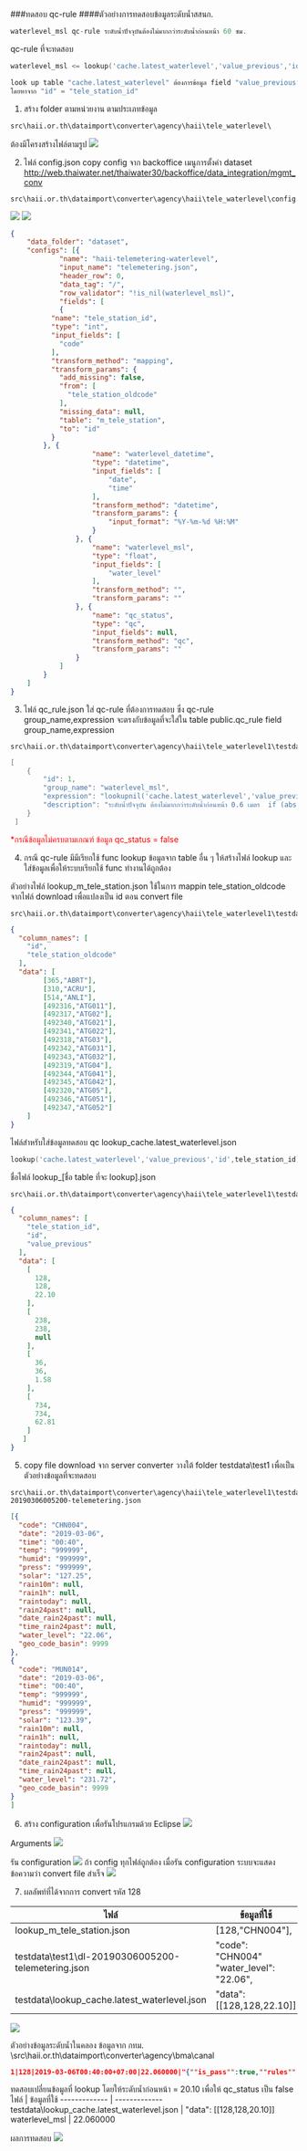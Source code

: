 <!---
author Thitiorn Meeprasert (thitiporn@haii.or.th)
-->
###ทดสอบ qc-rule
####ตัวอย่างการทดสอบข้อมูลระดับน้ำสสนก.
```go
waterlevel_msl qc-rule ระดับน้ำปัจจุบันต้องไม่มากกว่าระดับน้ำก่อนหน้า 60 ซม.
```
qc-rule ที่จะทดสอบ
```go
waterlevel_msl <= lookup('cache.latest_waterlevel','value_previous','id',tele_station_id) + 0.6

look up table "cache.latest_waterlevel" ต้องการข้อมูล field "value_previous"
โดยหาจาก "id" = "tele_station_id"
```

1. สร้าง folder ตามหน่วยงาน ตามประเภทข้อมูล  
```
src\haii.or.th\dataimport\converter\agency\haii\tele_waterlevel\

```
ต้องมีโครงสร้างไฟล์ตามรูป
![](assets/markdown-img-paste-20190306141228408.png)

2. ไฟล์ config.json copy config จาก backoffice เมนูการตั้งค่า dataset http://web.thaiwater.net/thaiwater30/backoffice/data_integration/mgmt_conv
```
src\haii.or.th\dataimport\converter\agency\haii\tele_waterlevel\config.json
```
![](assets/markdown-img-paste-2019030614154818.png)
![](assets/markdown-img-paste-20190306141700417.png)

```json
{
	"data_folder": "dataset",
	"configs": [{
			"name": "haii-telemetering-waterlevel",
			"input_name": "telemetering.json",
			"header_row": 0,
			"data_tag": "/",
			"row_validator": "!is_nil(waterlevel_msl)",
			"fields": [
			{
          "name": "tele_station_id",
          "type": "int",
          "input_fields": [
            "code"
          ],
          "transform_method": "mapping",
          "transform_params": {
            "add_missing": false,
            "from": [
              "tele_station_oldcode"
            ],
            "missing_data": null,
            "table": "m_tele_station",
            "to": "id"
          }
        }, {
					"name": "waterlevel_datetime",
					"type": "datetime",
					"input_fields": [
						"date",
						"time"
					],
					"transform_method": "datetime",
					"transform_params": {
						"input_format": "%Y-%m-%d %H:%M"
					}
				}, {
					"name": "waterlevel_msl",
					"type": "float",
					"input_fields": [
						"water_level"
					],
					"transform_method": "",
					"transform_params": ""
				}, {
					"name": "qc_status",
					"type": "qc",
					"input_fields": null,
					"transform_method": "qc",
					"transform_params": ""
				}
			]
		}
	]
}
```

3. ไฟล์ qc_rule.json ใส่ qc-rule ที่ต้องการทดสอบ ซึ่ง qc-rule group_name,expression จะตรงกับข้อมูลที่จะใส่ใน table public.qc_rule field group_name,expression
```
src\haii.or.th\dataimport\converter\agency\haii\tele_waterlevel1\testdata\qc_rule.json
```
```go
[
	{
		"id": 1,
		"group_name": "waterlevel_msl",
		"expression": "lookupnil('cache.latest_waterlevel','value_previous','id',tele_station_id) || waterlevel_msl <= lookup('cache.latest_waterlevel','value_previous','id',tele_station_id) + 0.6",
		"description": "ระดับน้ำปัจจุบัน ต้องไม่มากกว่าระดับน้ำก่อนหน้า 0.6 เมตร  if (abs(WL(t) - WL (t-1)) > 60 cm)  then QC_Flag (fail)"
	}
 ]
```
<span style="color:red">&ast;กรณีข้อมูลไม่ครบตามเกณฑ์ ข้อมูล qc_status = false</span>

4. กรณี qc-rule มีมีเรียกใช้ func lookup ข้อมูลจาก table อื่น ๆ ให้สร้างไฟล์ lookup และใส่ข้อมูลเพื่อให้ระบบเรียกใช้ func ทำงานได้ถูกต้อง

ตัวอย่างไฟล์ lookup_m_tele_station.json ใช้ในการ mappin tele_station_oldcode จากไฟล์ download เพื่อแปลงเป็น id ตอน convert file
```
src\haii.or.th\dataimport\converter\agency\haii\tele_waterlevel1\testdata\lookup_m_tele_station.json
```

```json
{
  "column_names": [
    "id",
    "tele_station_oldcode"
  ],
  "data": [
		[365,"ABRT"],
		[310,"ACRU"],
		[514,"ANLI"],
		[492316,"ATG011"],
		[492317,"ATG02"],
		[492340,"ATG021"],
		[492341,"ATG022"],
		[492318,"ATG03"],
		[492342,"ATG031"],
		[492343,"ATG032"],
		[492319,"ATG04"],
		[492344,"ATG041"],
		[492345,"ATG042"],
		[492320,"ATG05"],
		[492346,"ATG051"],
		[492347,"ATG052"]
	]
}
```

ไฟล์สำหรับใส่ข้อมูลทดสอบ qc lookup_cache.latest_waterlevel.json
```go
lookup('cache.latest_waterlevel','value_previous','id',tele_station_id)
```
ชื่อไฟล์ lookup_[ชื่อ table ที่จะ lookup].json
```
src\haii.or.th\dataimport\converter\agency\haii\tele_waterlevel1\testdata\lookup_cache.latest_waterlevel.json
```
```json
{
  "column_names": [
    "tele_station_id",
    "id",
    "value_previous"
  ],
  "data": [
    [
      128,
      128,
      22.10
    ],
    [
      238,
      238,
      null
    ],
    [
      36,
      36,
      1.58
    ],
    [
      734,
      734,
      62.81
    ]  
   ]
}
```

5. copy file download จาก server converter วางใต้ folder testdata\test1 เพื่อเป็นตัวอย่างข้อมูลที่จะทดสอบ
```
src\haii.or.th\dataimport\converter\agency\haii\tele_waterlevel1\testdata\test1\dl-20190306005200-telemetering.json
```
```json
[{
  "code": "CHN004",
  "date": "2019-03-06",
  "time": "00:40",
  "temp": "999999",
  "humid": "999999",
  "press": "999999",
  "solar": "127.25",
  "rain10m": null,
  "rain1h": null,
  "raintoday": null,
  "rain24past": null,
  "date_rain24past": null,
  "time_rain24past": null,
  "water_level": "22.06",
  "geo_code_basin": 9999
},
{
  "code": "MUN014",
  "date": "2019-03-06",
  "time": "00:40",
  "temp": "999999",
  "humid": "999999",
  "press": "999999",
  "solar": "123.39",
  "rain10m": null,
  "rain1h": null,
  "raintoday": null,
  "rain24past": null,
  "date_rain24past": null,
  "time_rain24past": null,
  "water_level": "231.72",
  "geo_code_basin": 9999
}
]
```

6. สร้าง configuration เพื่อรันโปรแกรมด้วย Eclipse
![](assets/markdown-img-paste-20190306175508270.png)

Arguments
![](assets/markdown-img-paste-20190306161028663.png)

รัน configuration
![](assets/markdown-img-paste-20190306175631836.png)
ถ้า config ทุกไฟล์ถูกต้อง เมื่อรัน configuration ระบบจะแสดงข้อความว่า convert file สำเร็จ
![](assets/markdown-img-paste-20190306173506602.png)

7. ผลลัพท์ที่ได้จากการ convert รหัส 128

  ไฟล์   | ข้อมูลที่ใช้
  -------------  | -------------
  lookup_m_tele_station.json | [128,"CHN004"],
  testdata\test1\dl-20190306005200-telemetering.json |   "code": "CHN004" "water_level": "22.06",
  testdata\lookup_cache.latest_waterlevel.json | "data": [[128,128,22.10]]

![](assets/markdown-img-paste-2019030618040153.png)

ตัวอย่างข้อมูลระดับน้ำในคลอง ข้อมูลจาก กทม.
\src\haii.or.th\dataimport\converter\agency\bma\canal

```json
1|128|2019-03-06T00:40:00+07:00|22.060000|"{""is_pass"":true,""rules"":{""waterlevel_msl"":[{""id"":1,""is_pass"":true}]}}"
```
ทดสอบเปลี่ยนข้อมูลที่ lookup โดยให้ระดับน้ำก่อนหน้า = 20.10 เพื่อให้ qc_status เป็น false
ไฟล์   | ข้อมูลที่ใช้
  -------------  | -------------
testdata\lookup_cache.latest_waterlevel.json | "data": [[128,128,20.10]]
waterlevel_msl | 22.060000

ผลการทดสอบ
![](assets/markdown-img-paste-20190306181209529.png)
